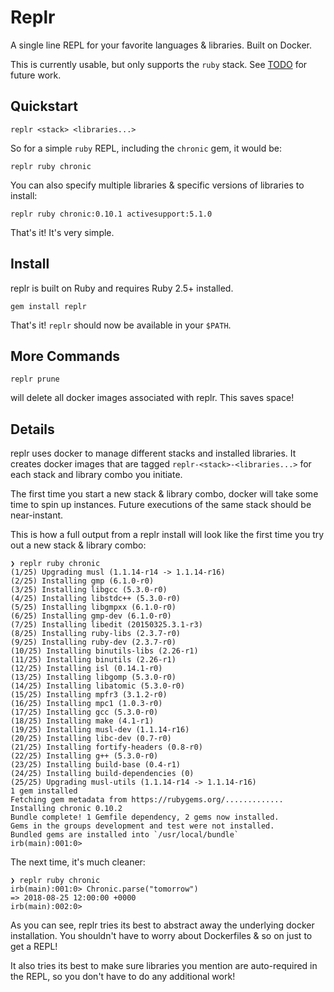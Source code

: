 # Replr

A single line REPL for your favorite languages & libraries. Built on Docker.

This is currently usable, but only supports the `ruby` stack. See [TODO](TODO.md) for future work.

## Quickstart

```
replr <stack> <libraries...>
```

So for a simple `ruby` REPL, including the `chronic` gem, it would be:

```
replr ruby chronic
```

You can also specify multiple libraries & specific versions of libraries to install:

```
replr ruby chronic:0.10.1 activesupport:5.1.0
```

That's it! It's very simple.

## Install

replr is built on Ruby and requires Ruby 2.5+ installed.

```
gem install replr
```

That's it! `replr` should now be available in your `$PATH`.

## More Commands

```
replr prune
```

will delete all docker images associated with replr. This saves space!

## Details

replr uses docker to manage different stacks and installed libraries. It creates docker images that are tagged `replr-<stack>-<libraries...>` for each stack and library combo you initiate.

The first time you start a new stack & library combo, docker will take some time to spin up instances. Future executions of the same stack should be near-instant.

This is how a full output from a replr install will look like the first time you try out a new stack & library combo:

```
❯ replr ruby chronic
(1/25) Upgrading musl (1.1.14-r14 -> 1.1.14-r16)
(2/25) Installing gmp (6.1.0-r0)
(3/25) Installing libgcc (5.3.0-r0)
(4/25) Installing libstdc++ (5.3.0-r0)
(5/25) Installing libgmpxx (6.1.0-r0)
(6/25) Installing gmp-dev (6.1.0-r0)
(7/25) Installing libedit (20150325.3.1-r3)
(8/25) Installing ruby-libs (2.3.7-r0)
(9/25) Installing ruby-dev (2.3.7-r0)
(10/25) Installing binutils-libs (2.26-r1)
(11/25) Installing binutils (2.26-r1)
(12/25) Installing isl (0.14.1-r0)
(13/25) Installing libgomp (5.3.0-r0)
(14/25) Installing libatomic (5.3.0-r0)
(15/25) Installing mpfr3 (3.1.2-r0)
(16/25) Installing mpc1 (1.0.3-r0)
(17/25) Installing gcc (5.3.0-r0)
(18/25) Installing make (4.1-r1)
(19/25) Installing musl-dev (1.1.14-r16)
(20/25) Installing libc-dev (0.7-r0)
(21/25) Installing fortify-headers (0.8-r0)
(22/25) Installing g++ (5.3.0-r0)
(23/25) Installing build-base (0.4-r1)
(24/25) Installing build-dependencies (0)
(25/25) Upgrading musl-utils (1.1.14-r14 -> 1.1.14-r16)
1 gem installed
Fetching gem metadata from https://rubygems.org/.............
Installing chronic 0.10.2
Bundle complete! 1 Gemfile dependency, 2 gems now installed.
Gems in the groups development and test were not installed.
Bundled gems are installed into `/usr/local/bundle`
irb(main):001:0>
```

The next time, it's much cleaner:

```
❯ replr ruby chronic
irb(main):001:0> Chronic.parse("tomorrow")
=> 2018-08-25 12:00:00 +0000
irb(main):002:0>
```

As you can see, replr tries its best to abstract away the underlying docker installation. You shouldn't have to worry about Dockerfiles & so on just to get a REPL!

It also tries its best to make sure libraries you mention are auto-required in the REPL, so you don't have to do any additional work!
